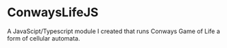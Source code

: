 
# ConwaysLifeJS

A JavaScipt/Typescript module I created that runs Conways Game of Life 
a form of cellular automata.

